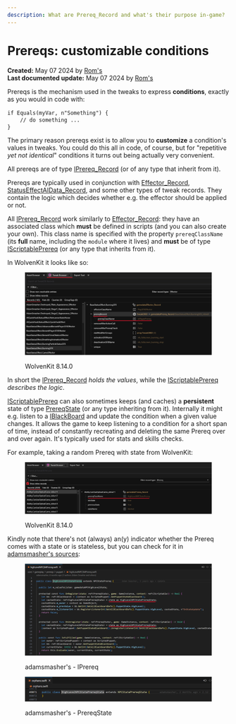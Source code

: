 ```yaml
---
description: What are Prereq_Record and what's their purpose in-game?
---
```


# Prereqs: customizable conditions

**Created:** May 07 2024 by [Rom's](https://app.gitbook.com/u/jXLBkkjNJXfY5zr8UWIFTnsRZjO2 "mention")\
**Last documented update:** May 07 2024 by [Rom's](https://app.gitbook.com/u/jXLBkkjNJXfY5zr8UWIFTnsRZjO2 "mention")

Prereqs is the mechanism used in the tweaks to express **conditions**, exactly as you would in code with:

```
if Equals(myVar, n"Something") {
    // do something ...
}
```

The primary reason prereqs exist is to allow you to **customize** a condition's values in tweaks. You could do this all in code, of course, but for "repetitive _yet not identical_" conditions it turns out being actually very convenient.

All prereqs are of type [IPrereq\_Record](https://nativedb.red4ext.com/c/7623065297800258) (or of any type that inherit from it).

Prereqs are typically used in conjunction with [Effector\_Record](https://nativedb.red4ext.com/c/4392698852048125), [StatusEffectAIData\_Record](https://nativedb.red4ext.com/c/3334929256584654), and some other types of tweak records. They contain the logic which decides whether e.g. the effector should be applied or not.

All [IPrereq\_Record](https://nativedb.red4ext.com/c/7623065297800258) work similarly to [Effector\_Record](https://nativedb.red4ext.com/c/4392698852048125): they have an associated class which **must** be defined in scripts (and you can also create your own). This class name is specified with the property `prereqClassName` (its **full** name, including the `module` where it lives) and **must** be of type [IScriptablePrereq](https://nativedb.red4ext.com/c/3063836190931757) (or any type that inherits from it).

In WolvenKit it looks like so:

<figure><img src="../../.gitbook/assets/Screenshot 2024-05-08 203328.png" alt=""><figcaption><p>WolvenKit 8.14.0</p></figcaption></figure>

In short the [IPrereq\_Record](https://nativedb.red4ext.com/c/7623065297800258) _holds the values_, while the [IScriptablePrereq](https://nativedb.red4ext.com/c/3063836190931757) _describes the logic_.

[IScriptablePrereq](https://nativedb.red4ext.com/c/3063836190931757) can also sometimes keeps (and caches) a **persistent** state of type [PrereqState](https://nativedb.red4ext.com/c/4778653919830534) (or any type inheriting from it). Internally it might e.g. listen to a [IBlackBoard](https://nativedb.red4ext.com/c/8726831841351071) and update the condition when a given value changes. It allows the game to keep listening to a condition for a short span of time, instead of constantly recreating and deleting the same Prereq over and over again. It's typically used for stats and skills checks.

For example, taking a random Prereq with state from WolvenKit:

<figure><img src="../../.gitbook/assets/Screenshot 2024-05-08 232837.png" alt=""><figcaption><p>WolvenKit 8.14.0</p></figcaption></figure>

Kindly note that there's not (always) an(y) indicator whether the Prereq comes with a state or is stateless, but you can check for it in [adamsmasher's sources](https://codeberg.org/adamsmasher/cyberpunk):

<figure><img src="../../.gitbook/assets/Screenshot 2024-05-08 204905.png" alt=""><figcaption><p>adamsmasher's - IPrereq</p></figcaption></figure>

<figure><img src="../../.gitbook/assets/Screenshot 2024-05-08 233913.png" alt=""><figcaption><p>adamsmasher's - PrereqState</p></figcaption></figure>
